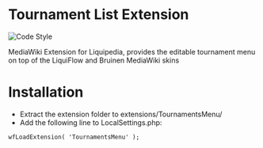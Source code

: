 # Tournament List Extension
![Code Style](https://github.com/Liquipedia/TournamentsMenu/workflows/Code%20Style/badge.svg)

MediaWiki Extension for Liquipedia, provides the editable tournament menu on top of the LiquiFlow and Bruinen MediaWiki skins

# Installation
* Extract the extension folder to extensions/TournamentsMenu/
* Add the following line to LocalSettings.php:

```
wfLoadExtension( 'TournamentsMenu' );
```
